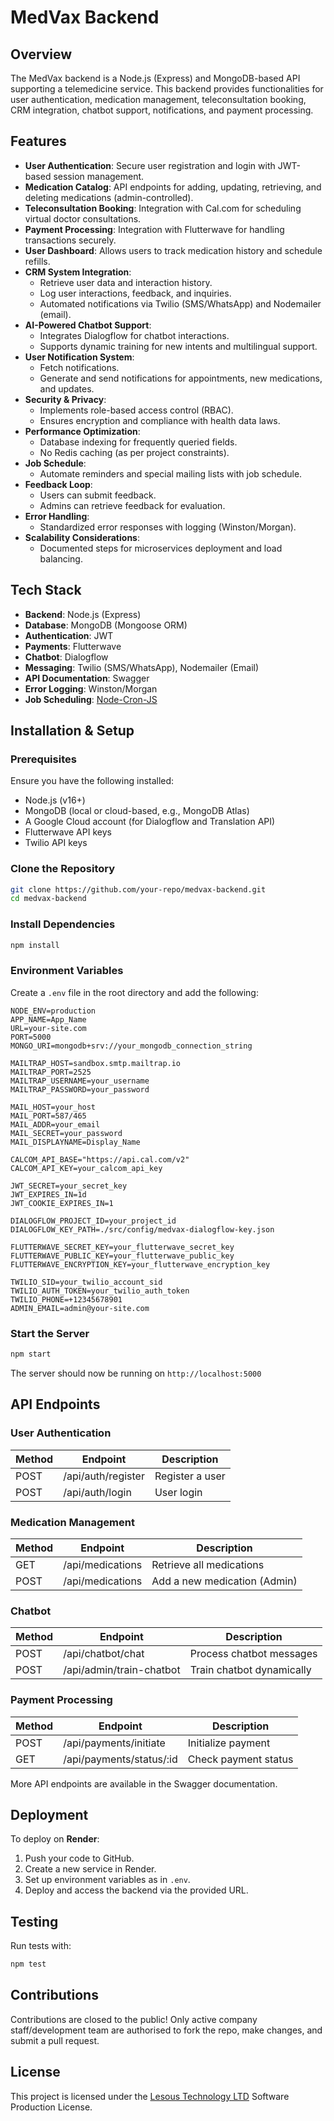 # MedVax Backend

## Overview

The MedVax backend is a Node.js (Express) and MongoDB-based API supporting a telemedicine service. This backend provides functionalities for user authentication, medication management, teleconsultation booking, CRM integration, chatbot support, notifications, and payment processing.

## Features

- **User Authentication**: Secure user registration and login with JWT-based session management.
- **Medication Catalog**: API endpoints for adding, updating, retrieving, and deleting medications (admin-controlled).
- **Teleconsultation Booking**: Integration with Cal.com for scheduling virtual doctor consultations.
- **Payment Processing**: Integration with Flutterwave for handling transactions securely.
- **User Dashboard**: Allows users to track medication history and schedule refills.
- **CRM System Integration**:
  - Retrieve user data and interaction history.
  - Log user interactions, feedback, and inquiries.
  - Automated notifications via Twilio (SMS/WhatsApp) and Nodemailer (email).
- **AI-Powered Chatbot Support**:
  - Integrates Dialogflow for chatbot interactions.
  - Supports dynamic training for new intents and multilingual support.
- **User Notification System**:
  - Fetch notifications.
  - Generate and send notifications for appointments, new medications, and updates.
- **Security & Privacy**:
  - Implements role-based access control (RBAC).
  - Ensures encryption and compliance with health data laws.
- **Performance Optimization**:
  - Database indexing for frequently queried fields.
  - No Redis caching (as per project constraints).
- **Job Schedule**:
  - Automate reminders and special mailing lists with job schedule.
- **Feedback Loop**:
  - Users can submit feedback.
  - Admins can retrieve feedback for evaluation.
- **Error Handling**:
  - Standardized error responses with logging (Winston/Morgan).
- **Scalability Considerations**:
  - Documented steps for microservices deployment and load balancing.

## Tech Stack

- **Backend**: Node.js (Express)
- **Database**: MongoDB (Mongoose ORM)
- **Authentication**: JWT
- **Payments**: Flutterwave
- **Chatbot**: Dialogflow
- **Messaging**: Twilio (SMS/WhatsApp), Nodemailer (Email)
- **API Documentation**: Swagger
- **Error Logging**: Winston/Morgan
- **Job Scheduling**: [Node-Cron-JS](https://www.npmjs.com/package/node-cron-js)

## Installation & Setup

### Prerequisites

Ensure you have the following installed:

- Node.js (v16+)
- MongoDB (local or cloud-based, e.g., MongoDB Atlas)
- A Google Cloud account (for Dialogflow and Translation API)
- Flutterwave API keys
- Twilio API keys

### Clone the Repository

```sh
git clone https://github.com/your-repo/medvax-backend.git
cd medvax-backend
```

### Install Dependencies

```sh
npm install
```

### Environment Variables

Create a `.env` file in the root directory and add the following:

```env
NODE_ENV=production
APP_NAME=App_Name
URL=your-site.com
PORT=5000
MONGO_URI=mongodb+srv://your_mongodb_connection_string

MAILTRAP_HOST=sandbox.smtp.mailtrap.io
MAILTRAP_PORT=2525
MAILTRAP_USERNAME=your_username
MAILTRAP_PASSWORD=your_password

MAIL_HOST=your_host
MAIL_PORT=587/465
MAIL_ADDR=your_email
MAIL_SECRET=your_password
MAIL_DISPLAYNAME=Display_Name

CALCOM_API_BASE="https://api.cal.com/v2"
CALCOM_API_KEY=your_calcom_api_key

JWT_SECRET=your_secret_key
JWT_EXPIRES_IN=1d
JWT_COOKIE_EXPIRES_IN=1

DIALOGFLOW_PROJECT_ID=your_project_id
DIALOGFLOW_KEY_PATH=./src/config/medvax-dialogflow-key.json

FLUTTERWAVE_SECRET_KEY=your_flutterwave_secret_key
FLUTTERWAVE_PUBLIC_KEY=your_flutterwave_public_key
FLUTTERWAVE_ENCRYPTION_KEY=your_flutterwave_encryption_key

TWILIO_SID=your_twilio_account_sid
TWILIO_AUTH_TOKEN=your_twilio_auth_token
TWILIO_PHONE=+12345678901
ADMIN_EMAIL=admin@your-site.com
```

### Start the Server

```sh
npm start
```

The server should now be running on `http://localhost:5000`

## API Endpoints

### **User Authentication**

| Method | Endpoint          | Description       |
|--------|------------------|-------------------|
| POST   | /api/auth/register | Register a user |
| POST   | /api/auth/login    | User login |

### **Medication Management**

| Method | Endpoint          | Description       |
|--------|------------------|-------------------|
| GET    | /api/medications | Retrieve all medications |
| POST   | /api/medications | Add a new medication (Admin) |

### **Chatbot**

| Method | Endpoint | Description |
|--------|---------|-------------|
| POST   | /api/chatbot/chat | Process chatbot messages |
| POST   | /api/admin/train-chatbot | Train chatbot dynamically |

### **Payment Processing**

| Method | Endpoint | Description |
|--------|---------|-------------|
| POST   | /api/payments/initiate | Initialize payment |
| GET    | /api/payments/status/:id | Check payment status |

More API endpoints are available in the Swagger documentation.

## Deployment

To deploy on **Render**:

1. Push your code to GitHub.
2. Create a new service in Render.
3. Set up environment variables as in `.env`.
4. Deploy and access the backend via the provided URL.

## Testing

Run tests with:

```sh
npm test
```

## Contributions

Contributions are closed to the public! Only active company staff/development team are authorised to fork the repo, make changes, and submit a pull request.

## License

This project is licensed under the [Lesous Technology LTD](https://lesous.ng) Software Production License.
